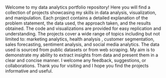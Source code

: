 Welcome to my data analytics portfolio repository! Here you will find a collection of projects showcasing my skills in data analysis, visualization, and manipulation.
Each project contains a detailed explanation of the problem statement, the data used, the approach taken, and the results obtained. The code and visualizations are provided for easy replication and understanding.
The projects cover a wide range of topics including but not limited to: marketing analytics, health analysis , customer segmentation, sales forecasting, sentiment analysis, and social media analytics. The data used is sourced from public datasets or from web scraping.
My aim is to demonstrate my ability to extract insights from data and present them in a clear and concise manner. I welcome any feedback, suggestions, or collaborations.
Thank you for visiting and I hope you find the projects informative and useful.
